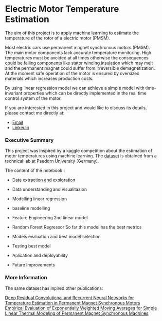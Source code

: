  
#  Electric Motor Temperature Estimation

The aim of this project is to apply machine learning to estimate the temperature of the rotor of a electric motor (PMSM).

Most electric cars use permanent magnet synchronous motors (PMSM). The main motor components lack accurate temperature monitoring. High temperatures must be avoided at all times otherwise the consequences could be failing components like stator winding insulation which may melt and the permanent magnet could suffer from irreversible demagnetization. At the moment safe operation of the motor is ensured by oversized materials which increases production costs.

By using linear regression model we can achieve a simple model with time-invariant properties which can be directly implemented in the real time control system of the motor.


If you are interested in this project and would like to discuss its details, please contact me directly at: 

*  [Email](abisixto@gmail.com)
*  [Linkedin](https://www.linkedin.com/in/abigail-sixto-b4b7211b/)


### Executive Summary

This project was inspired by a kaggle competition about the estimation of motor temperatures using machine learning.
The [dataset](https://www.kaggle.com/wkirgsn/electric-motor-temperature) is obtained from a technical lab at Paedorn University (Germany). 

The content of the notebook :
- Data extraction and exploration

- Data understanding and visualitazion

- Modelling linear regression

- baseline modelling
- Feature Engineering 2nd linear model
- Random Forest Regressor 
 So far this model has the best metrics
 
- Models evaluation and best model selection

- Testing best model

- Aplication and deployability

- Future improvements









### More Information

The same dataset has inpired other publications:

[Deep Residual Convolutional and Recurrent Neural Networks for Temperature Estimation in Permanent Magnet Synchronous Motors](https://www.researchgate.net/publication/331982128_Deep_Residual_Convolutional_and_Recurrent_Neural_Networks_for_Temperature_Estimation_in_Permanent_Magnet_Synchronous_Motors)
[Empirical Evaluation of Exponentially Weighted Moving Averages for Simple Linear Thermal Modeling of Permanent Magnet Synchronous Machines](https://www.researchgate.net/publication/331976678_Empirical_Evaluation_of_Exponentially_Weighted_Moving_Averages_for_Simple_Linear_Thermal_Modeling_of_Permanent_Magnet_Synchronous_Machines)


